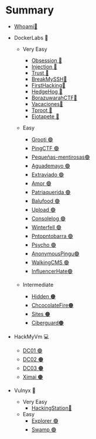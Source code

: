 # Summary

* [Whoami👋​](README.md)

* DockerLabs 🐳​
  * Very Easy
    * [Obsession ​🔵​](Dockerlabs/Very%20easy/Obsession.md)
    * [Injection ​🔵​](Dockerlabs/Very%20easy/Injection.md)
    * [Trust ​🔵​](Dockerlabs/Very%20easy/Trust.md)
    * [BreakMySSH ​🔵​](Dockerlabs/Very%20easy/BreakMySSH.md)
    * [FirstHacking ​🔵​](Dockerlabs/Very%20easy/FirstHacking.md)
    * [HedgeHog ​🔵​](Dockerlabs/Very%20easy/HedgeHog.md)
    * [BorazuwarahCTF ​🔵​](Dockerlabs/Very%20easy/BorazuwarahCTF.md)
    * [Vacaciones ​🔵​](Dockerlabs/Very%20easy/Vacaciones.md)
    * [Tproot ​🔵​](Dockerlabs/Very%20easy/Tproot.md)
    * [Ejotapete ​🔵​](Dockerlabs/Very%20easy/Ejotapete.md)

  * Easy
    * [Grooti ​🟢​](Dockerlabs/Easy/grooti.md)
    * [PingCTF ​🟢​](Dockerlabs/Easy/PingCTF.md)
    * [Pequeñas-mentirosas ​🟢​](Dockerlabs/Easy/Pequeñas-mentirosas.md)
    * [Aguademayo ​🟢​](Dockerlabs/Easy/Aguademayo.md)
    * [Extraviado ​🟢​](Dockerlabs/Easy/Extraviado.md)
    * [Amor ​🟢​](Dockerlabs/Easy/Amor.md)
    * [Patriaquerida ​🟢​](Dockerlabs/Easy/Patriaquerida.md)
    * [Balufood ​🟢​](Dockerlabs/Easy/Balufood.md)
    * [Upload ​🟢​](Dockerlabs/Easy/Upload.md)
    * [Consolelog ​🟢​](Dockerlabs/Easy/Consolelog.md)
    * [Winterfell ​🟢​](Dockerlabs/Easy/Winterfell.md)
    * [Pntopntobarra ​🟢​](Dockerlabs/Easy/Pntopntobarra.md)
    * [Psycho ​🟢​](Dockerlabs/Easy/Psycho.md)
    * [AnonymousPingu ​🟢​](Dockerlabs/Easy/AnonymousPingu.md)
    * [WalkingCMS ​🟢​](Dockerlabs/Easy/WalkingCMS.md)
    * [InfluencerHate ​🟢​](Dockerlabs/Easy/Influencerhate.md)
  * Intermediate
    * [Hidden ​🟠​](Dockerlabs/Intermediate/Hidden.md)
    * [ChcocolateFire ​🟠​](Dockerlabs/Intermediate/ChocolateFire.md)
    * [Sites ​🟠​](Dockerlabs/Intermediate/sites.md)
    * [Ciberguard ​🟠​](Dockerlabs/Intermediate/Ciberguard.md)
    

* HackMyVm 💻
  * [DC01 ​🟢​](HackMyVM/Easy/DC01.md)
  * [DC02 ​🟠​](HackMyVM/Intermediate/DC02.md)
  * [DC03 ​🟠​](HackMyVM/Intermediate/DC03.md)
  * [Ximai ​🟠​](HackMyVM/Intermediate/Ximai.md)

* Vulnyx 👾
  * Very Easy
    * [HackingStation ​🔵​](Vulnyx/Very%20easy/HackingStation.md)
  * Easy
    * [Explorer ​🟢​](Vulnyx/Easy/Explorer.md)
    * [Swamp ​🟢​](Vulnyx/Easy/Swamp.md)

  


